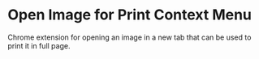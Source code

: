 # Open Image for Print Context Menu

Chrome extension for opening an image in a new tab that can be used to print it in full page.
